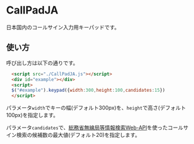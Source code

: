 # CallPadJA
日本国内のコールサイン入力用キーパッドです。
## 使い方
呼び出し方は以下の通りです。
```HTML
  <script src="./CallPadJA.js"></script>
  <div id="example"></div>
  <script>
  $("#example").keypad({width:300,height:100,candidates:15})
  </script>
```
パラメータ`width`でキーの幅(デフォルト300px)を、`height`で高さ(デフォルト100px)を指定します。

パラメータ`candidates`で、[総務省無線局等情報検索Web-API](https://www.tele.soumu.go.jp/j/musen/webapi/)を使ったコールサイン検索の候補数の最大値(デフォルト20)を指定します。
